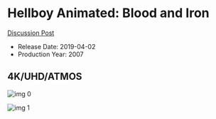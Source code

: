 # Hellboy Animated: Blood and Iron

[Discussion Post](https://www.avsforum.com/threads/bass-eq-for-filtered-movies.2995212/post-57867448)

* Release Date: 2019-04-02
* Production Year: 2007

## 4K/UHD/ATMOS

![img 0](https://i.imgur.com/Mv2LYhM.jpg)

![img 1](https://i.imgur.com/RHeMydk.jpg)

